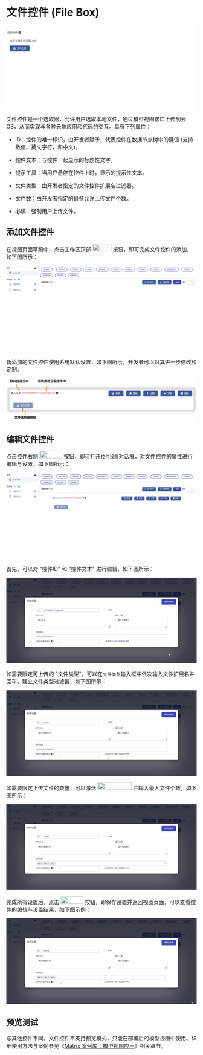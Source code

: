# 文件控件 (File Box)

![Matrix.OS](../../../../../media/os/tools/modelview/showfilebox.gif "文件控件")

文件控件是一个选取器，允许用户选取本地文件，通过模型视图接口上传到云OS，从而实现与各种云端应用和代码的交互。具有下列属性：

* ID：控件的唯一标识，由开发者赋予，代表控件在数据节点树中的键值 (支持数值、英文字符，和中文)。

* 控件文本：与控件一起显示的标题性文字。

* 提示工具：当用户悬停在控件上时，显示的提示性文本。

* 文件类型：由开发者指定的文件控件扩展名过滤器。

* 文件数：由开发者指定的最多允许上传文件个数。

* 必填：强制用户上传文件。

## 添加文件控件

在视图页面草稿中，点击工作区顶部 <img src="./././././media/logo/controlfile.png" width="50" height="20"> 按钮，即可完成文件控件的添加，如下图所示：

![Matrix.OS](../../../../../media/os/tools/modelview/addfilebox.gif "添加文件控件")

新添加的文件控件使用系统默认设置，如下图所示，开发者可以对其进一步修改和定制。

![Matrix.OS](../../../../../media/os/tools/modelview/addfilebox.png "文件控件默认设置")

## 编辑文件控件

点击控件右侧 <img src="./././././media/logo/editcontrol.png" width="60" height="20"> 按钮，即可打开`控件设置`对话框，对文件控件的属性进行编辑与设置，如下图所示：

![Matrix.OS](../../../../../media/os/tools/modelview/editfilebox1.gif "编辑文件控件 - 打开控件设置对话框")

首先，可以对 "控件ID" 和 "控件文本" 进行编辑，如下图所示：

![Matrix.OS](../../../../../media/os/tools/modelview/editfilebox2.gif "编辑文件控件 - 控件ID与文本编辑")

如需要限定可上传的 "文件类型"，可以在`文件类型`输入框中依次输入文件扩展名并回车，建立文件类型过滤器，如下图所示：

![Matrix.OS](../../../../../media/os/tools/modelview/editfilebox3.gif "编辑文件控件 - 设置扩展名过滤")

如需要限定上传文件的数量，可以激活 <img src="./././././media/logo/filelimit.png" width="90" height="20"> 并输入最大文件个数，如下图所示：

![Matrix.OS](../../../../../media/os/tools/modelview/editfilebox4.gif "编辑文件控件 - 限制上传文件数")

完成所有设置后，点击 <img src="./././././media/logo/saveclose.png" width="60" height="20"> 按钮，即保存设置并返回视图页面，可以查看控件的编辑与设置结果，如下图示例：

![Matrix.OS](../../../../../media/os/tools/modelview/editfilebox5.gif "编辑文件控件 - 保存控件设置")

## 预览测试

与其他控件不同，文件控件不支持预览模式，只能在部署后的模型视图中使用。详细使用方法与案例参见《[Matrix 案例库：模型视图应用](zh-cn/demo/gallery.md)》相关章节。
